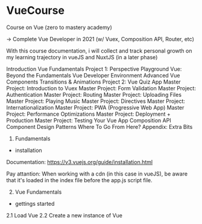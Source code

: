 # VueCourse
Course on Vue (zero to mastery academy)

-> Complete Vue Developer in 2021 (w/ Vuex, Composition API, Router, etc)

With this course documentation, i will collect and track personal growth on my learning trajectory in vueJS and NuxtJS (in a later phase)

Introduction
Vue Fundamentals
Project 1: Perspective Playground
Vue: Beyond the Fundamentals
Vue Developer Environment
Advanced Vue Components
Transitions & Animations
Project 2: Vue Quiz App
Master Project: Introduction to Vuex
Master Project: Form Validation
Master Project: Authentication
Master Project: Routing
Master Project: Uploading Files
Master Project: Playing Music
Master Project: Directives
Master Project: Internationalization
Master Project: PWA (Progressive Web App)
Master Project: Performance Optimizations
Master Project: Deployment + Production
Master Project: Testing Your Vue App
Composition API
Component Design Patterns
Where To Go From Here?
Appendix: Extra Bits



1. Fundamentals
- installation

Documentation: https://v3.vuejs.org/guide/installation.html

Pay attantion: 
When working with a cdn (in this case in vueJS), be aware that it's loaded in the index file before the app.js script file. 

2. Vue Fundamentals
- gettings started

2.1 Load Vue
2.2 Create a new instance of Vue


